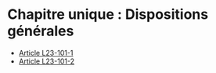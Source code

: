# Chapitre unique : Dispositions générales

* [Article L23-101-1](./LEGIARTI000031060497.md)
* [Article L23-101-2](./LEGIARTI000031060502.md)

